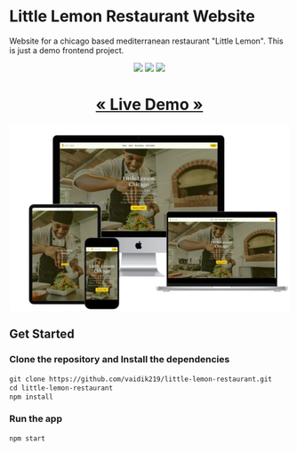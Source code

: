 # Little Lemon Restaurant Website

Website for a chicago based mediterranean restaurant "Little Lemon". This is just a demo frontend project.
<br>

<p align="center">
<img height="40" src="https://img.shields.io/badge/JavaScript-323330?style=for-the-badge&logo=javascript&logoColor=F7DF1E"/>
<img height="40" src="https://img.shields.io/badge/react-%2320232a.svg?style=for-the-badge&logo=react&logoColor=%2361DAFB"/>
<a href="https://little-lemon-restaurant-beta.vercel.app/">
  <img height="40" src="https://img.shields.io/badge/vercel-%23000000.svg?style=for-the-badge&logo=vercel&logoColor=white"/>
</a>
  <h1 align="center">
    <a href="https://little-lemon-restaurant-beta.vercel.app/">« Live Demo »</a>
  </h1>
</p>
<p align="center"><img src="mockup.png" align="center"/></p>

## Get Started
### Clone the repository and Install the dependencies
```
git clone https://github.com/vaidik219/little-lemon-restaurant.git
cd little-lemon-restaurant
npm install
```
### Run the app
```
npm start
```